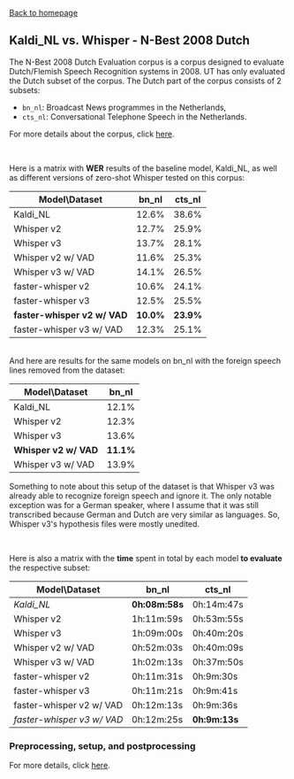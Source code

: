 [Back to homepage](../../index.md)

<h2>Kaldi_NL vs. Whisper - N-Best 2008 Dutch</h2>

The N-Best 2008 Dutch Evaluation corpus is a corpus designed to evaluate Dutch/Flemish Speech Recognition systems in 2008. UT has only evaluated the Dutch subset of the corpus. The Dutch part of the corpus consists of 2 subsets:
- `bn_nl`: Broadcast News programmes in the Netherlands,
- `cts_nl`: Conversational Telephone Speech in the Netherlands.

For more details about the corpus, click [here](https://www.isca-speech.org/archive/pdfs/interspeech_2009/leeuwen09b_interspeech.pdf).

<br>

Here is a matrix with **WER** results of the baseline model, Kaldi_NL, as well as different versions of zero-shot Whisper tested on this corpus:

|Model\Dataset|bn_nl|cts_nl|
|---|---|---|
|Kaldi_NL|12.6%|38.6%|
|Whisper v2|12.7%|25.9%|
|Whisper v3|13.7%|28.1%|
|Whisper v2 w/ VAD|11.6%|25.3%|
|Whisper v3 w/ VAD|14.1%|26.5%|
|faster-whisper v2|10.6%|24.1%|
|faster-whisper v3|12.5%|25.5%|
|**faster-whisper v2 w/ VAD**|**10.0%**|**23.9%**|
|faster-whisper v3 w/ VAD|12.3%|25.1%|

<br>
And here are results for the same models on bn_nl with the foreign speech lines removed from the dataset:

|Model\Dataset|bn_nl|
|---|---|
|Kaldi_NL|12.1%|
|Whisper v2|12.3%|
|Whisper v3|13.6%|
|**Whisper v2 w/ VAD**|**11.1%**|
|Whisper v3 w/ VAD|13.9%|

Something to note about this setup of the dataset is that Whisper v3 was already able to recognize foreign speech and ignore it. The only notable exception was for a German speaker, where I assume that it was still transcribed because German and Dutch are very similar as languages. So, Whisper v3's hypothesis files were mostly unedited.

<br>

Here is also a matrix with the **time** spent in total by each model **to evaluate** the respective subset:

|Model\Dataset|bn_nl|cts_nl|
|---|---|---|
|*Kaldi_NL*|**0h:08m:58s**|0h:14m:47s|
|Whisper v2|1h:11m:59s|0h:53m:55s|
|Whisper v3|1h:09m:00s|0h:40m:20s|
|Whisper v2 w/ VAD|0h:52m:03s|0h:40m:09s|
|Whisper v3 w/ VAD|1h:02m:13s|0h:37m:50s|
|faster-whisper v2|0h:11m:31s|0h:9m:30s|
|faster-whisper v3|0h:11m:21s|0h:9m:41s|
|faster-whisper v2 w/ VAD|0h:12m:13s|0h:9m:36s|
|*faster-whisper v3 w/ VAD*|0h:12m:25s|**0h:9m:13s**|

### Preprocessing, setup, and postprocessing
For more details, click [here](./nbest_setup.md).
